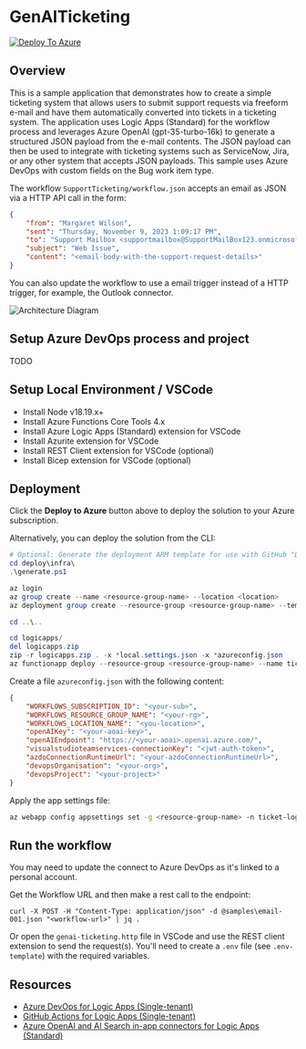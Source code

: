 # GenAITicketing
[![Deploy To Azure](https://aka.ms/deploytoazurebutton)](https://portal.azure.com/#create/Microsoft.Template/uri/https%3A%2F%2Fraw.githubusercontent.com%2Fclarenceb%2FGenAITicketing%2Fapitoazdo%2Fdeploy%2Fdeploy.generated.json)

## Overview

This is a sample application that demonstrates how to create a simple ticketing system that allows users to submit support requests via freeform e-mail and have them automatically converted into tickets in a ticketing system. The application uses Logic Apps (Standard) for the workflow process and leverages Azure OpenAI (gpt-35-turbo-16k) to generate a structured JSON payload from the e-mail contents.  The JSON payload can then be used to integrate with ticketing systems such as ServiceNow, Jira, or any other system that accepts JSON payloads.  This sample uses Azure DevOps with custom fields on the Bug work item type.

The workflow `SupportTicketing/workflow.json` accepts an email as JSON via a HTTP API call in the form:

```json
{
    "from": "Margaret Wilson",
    "sent": "Thursday, November 9, 2023 1:09:17 PM",
    "to": "Support Mailbox <supportmailbox@SupportMailBox123.onmicrosoft.com>",
    "subject": "Web Issue",
    "content": "<email-body-with-the-support-request-details>"
}
```

You can also update the workflow to use a email trigger instead of a HTTP trigger, for example, the Outlook connector.

![Architecture Diagram](media/diagram.png)

## Setup Azure DevOps process and project

TODO

## Setup Local Environment / VSCode

* Install Node v18.19.x+
* Install Azure Functions Core Tools 4.x
* Install Azure Logic Apps (Standard) extension for VSCode
* Install Azurite extension for VSCode
* Install REST Client extension for VSCode (optional)
* Install Bicep extension for VSCode (optional)

## Deployment

Click the **Deploy to Azure** button above to deploy the solution to your Azure subscription.

Alternatively, you can deploy the solution from the CLI:

```ps1
# Optional: Generate the deployment ARM template for use with GitHub "Deploy to Azure" button
cd deploy\infra\
.\generate.ps1

az login
az group create --name <resource-group-name> --location <location>
az deployment group create --resource-group <resource-group-name> --template-file .\deploy.bicep

cd ..\..

cd logicapps/
del logicapps.zip
zip -r logicapps.zip . -x *local.settings.json -x *azureconfig.json
az functionapp deploy --resource-group <resource-group-name> --name ticket-logicappstd --src-path logicapps.zip --type zip
```

Create a file `azureconfig.json` with the following content:

```json
{
    "WORKFLOWS_SUBSCRIPTION_ID": "<your-sub>",
    "WORKFLOWS_RESOURCE_GROUP_NAME": "<your-rg>",
    "WORKFLOWS_LOCATION_NAME": "<you-location>",
    "openAIKey": "<your-aoai-key>",
    "openAIEndpoint": "https://<your-aoai>.openai.azure.com/",
    "visualstudioteamservices-connectionKey": "<jwt-auth-token>",
    "azdoConnectionRuntimeUrl": "<your-azdoConnectionRuntimeUrl>",
    "devopsOrganisation": "<your-org>",
    "devopsProject": "<your-project>"
}
```

Apply the app settings file:

```sh
az webapp config appsettings set -g <resource-group-name> -n ticket-logicappstd --settings @azureconfig.json
```

## Run the workflow

You may need to update the connect to Azure DevOps as it's linked to a personal account.

Get the Workflow URL and then make a rest call to the endpoint:

```pwsh
curl -X POST -H "Content-Type: application/json" -d @samples\email-001.json "<workflow-url>" | jq .
```

Or open the `genai-ticketing.http` file in VSCode and use the REST client extension to send the request(s).
You'll need to create a `.env` file (see `.env-template`) with the required variables.

## Resources

* [Azure DevOps for Logic Apps (Single-tenant)](https://github.com/Azure/logicapps/blob/master/azure-devops-sample)
* [GitHub Actions for Logic Apps (Single-tenant)](https://github.com/Azure/logicapps/tree/master/github-sample)
* [Azure OpenAI and AI Search in-app connectors for Logic Apps (Standard)](https://techcommunity.microsoft.com/t5/azure-integration-services-blog/public-preview-of-azure-openai-and-ai-search-in-app-connectors/ba-p/4049584)
